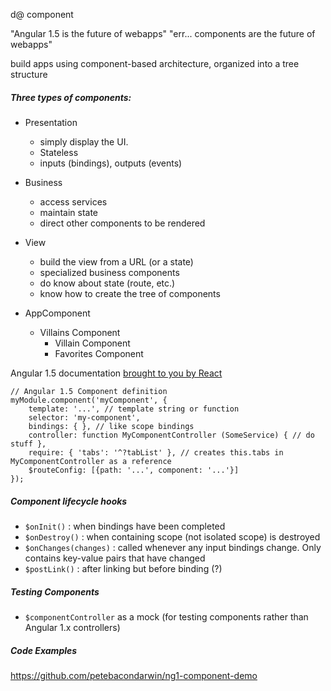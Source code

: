 d@ component

"Angular 1.5 is the future of webapps"
"err... components are the future of webapps"

build apps using component-based architecture, organized into a tree structure

##### Three types of components:
- Presentation
    - simply display the UI.
    - Stateless
    - inputs (bindings), outputs (events)
- Business
    - access services
    - maintain state
    - direct other components to be rendered
- View
    - build the view from a URL (or a state)
    - specialized business components
    - do know about state (route, etc.)
    - know how to create the tree of components

- AppComponent
    - Villains Component
        - Villain Component
        - Favorites Component

Angular 1.5 documentation [brought to you by React](https://facebook.github.io/react/docs/thinking-in-react.html#step-1-break-the-ui-into-a-component-hierarchy)

    // Angular 1.5 Component definition
    myModule.component('myComponent', {
        template: '...', // template string or function
        selector: 'my-component',
        bindings: { }, // like scope bindings
        controller: function MyComponentController (SomeService) { // do stuff },
        require: { 'tabs': '^?tabList' }, // creates this.tabs in MyComponentController as a reference
        $routeConfig: [{path: '...', component: '...'}]
    });

##### Component lifecycle hooks
- `$onInit()` : when bindings have been completed
- `$onDestroy()` : when containing scope (not isolated scope) is destroyed
- `$onChanges(changes)` : called whenever any input bindings change. Only contains key-value pairs that have changed
- `$postLink()` : after linking but before binding (?)

##### Testing Components
- `$componentController` as a mock (for testing components rather than Angular 1.x controllers)

##### Code Examples
https://github.com/petebacondarwin/ng1-component-demo